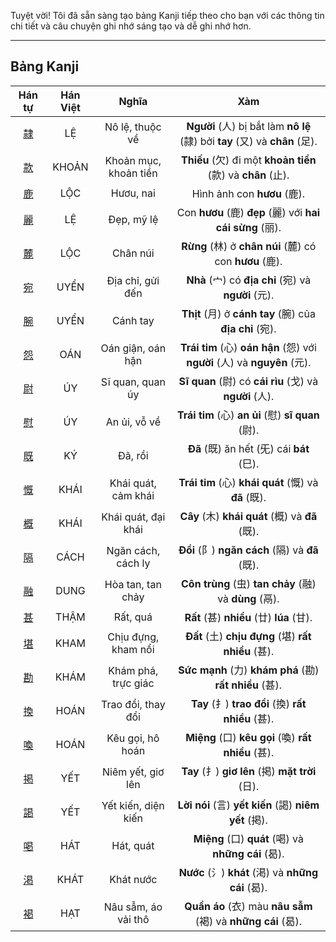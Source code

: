 Tuyệt vời\! Tôi đã sẵn sàng tạo bảng Kanji tiếp theo cho bạn với các thông tin chi tiết và câu chuyện ghi nhớ sáng tạo và dễ ghi nhớ hơn.

----

## Bảng Kanji

| Hán tự | Hán Việt | Nghĩa | Xàm |
| :---: | :---: | :---: | :---: |
| [<span class="stroke-order">隷</span>](https://mazii.net/vi-VN/search/kanji/javi/%E9%9A%B7) | LỆ | Nô lệ, thuộc về | **Người** (人) bị bắt làm **nô lệ** (隷) bởi **tay** (又) và **chân** (足). |
| [<span class="stroke-order">款</span>](https://mazii.net/vi-VN/search/kanji/javi/%E6%AC%BE) | KHOẢN | Khoản mục, khoản tiền | **Thiếu** (欠) đi một **khoản tiền** (款) và **chân** (止). |
| [<span class="stroke-order">鹿</span>](https://mazii.net/vi-VN/search/kanji/javi/%E9%B9%BF) | LỘC | Hươu, nai | Hình ảnh con **hươu** (鹿). |
| [<span class="stroke-order">麗</span>](https://mazii.net/vi-VN/search/kanji/javi/%E9%BA%97) | LỆ | Đẹp, mỹ lệ | Con **hươu** (鹿) **đẹp** (麗) với **hai cái sừng** (丽). |
| [<span class="stroke-order">麓</span>](https://mazii.net/vi-VN/search/kanji/javi/%E9%BA%93) | LỘC | Chân núi | **Rừng** (林) ở **chân núi** (麓) có con **hươu** (鹿). |
| [<span class="stroke-order">宛</span>](https://mazii.net/vi-VN/search/kanji/javi/%E5%AE%9B) | UYỂN | Địa chỉ, gửi đến | **Nhà** (宀) có **địa chỉ** (宛) và **người** (元). |
| [<span class="stroke-order">腕</span>](https://mazii.net/vi-VN/search/kanji/javi/%E8%85%95) | UYỂN | Cánh tay | **Thịt** (月) ở **cánh tay** (腕) của **địa chỉ** (宛). |
| [<span class="stroke-order">怨</span>](https://mazii.net/vi-VN/search/kanji/javi/%E6%80%A8) | OÁN | Oán giận, oán hận | **Trái tim** (心) **oán hận** (怨) với **người** (人) và **nguyên** (元). |
| [<span class="stroke-order">尉</span>](https://mazii.net/vi-VN/search/kanji/javi/%E5%B0%89) | ÚY | Sĩ quan, quan úy | **Sĩ quan** (尉) có **cái rìu** (戈) và **người** (人). |
| [<span class="stroke-order">慰</span>](https://mazii.net/vi-VN/search/kanji/javi/%E6%85%B0) | ÚY | An ủi, vỗ về | **Trái tim** (心) **an ủi** (慰) **sĩ quan** (尉). |
| [<span class="stroke-order">既</span>](https://mazii.net/vi-VN/search/kanji/javi/%E6%97%A2) | KÝ | Đã, rồi | **Đã** (既) ăn hết (旡) cái **bát** (巳). |
| [<span class="stroke-order">慨</span>](https://mazii.net/vi-VN/search/kanji/javi/%E6%85%A8) | KHÁI | Khái quát, cảm khái | **Trái tim** (心) **khái quát** (慨) và **đã** (既). |
| [<span class="stroke-order">概</span>](https://mazii.net/vi-VN/search/kanji/javi/%E6%A6%82) | KHÁI | Khái quát, đại khái | **Cây** (木) **khái quát** (概) và **đã** (既). |
| [<span class="stroke-order">隔</span>](https://mazii.net/vi-VN/search/kanji/javi/%E9%9A%94) | CÁCH | Ngăn cách, cách ly | **Đồi** (阝) **ngăn cách** (隔) và **đã** (既). |
| [<span class="stroke-order">融</span>](https://mazii.net/vi-VN/search/kanji/javi/%E8%9E%8D) | DUNG | Hòa tan, tan chảy | **Côn trùng** (虫) **tan chảy** (融) và **dùng** (鬲). |
| [<span class="stroke-order">甚</span>](https://mazii.net/vi-VN/search/kanji/javi/%E7%94%9A) | THẬM | Rất, quá | **Rất** (甚) **nhiều** (廿) **lúa** (甘). |
| [<span class="stroke-order">堪</span>](https://mazii.net/vi-VN/search/kanji/javi/%E5%A0%AA) | KHAM | Chịu đựng, kham nổi | **Đất** (土) **chịu đựng** (堪) **rất nhiều** (甚). |
| [<span class="stroke-order">勘</span>](https://mazii.net/vi-VN/search/kanji/javi/%E5%8B%98) | KHÁM | Khám phá, trực giác | **Sức mạnh** (力) **khám phá** (勘) **rất nhiều** (甚). |
| [<span class="stroke-order">換</span>](https://mazii.net/vi-VN/search/kanji/javi/%E6%8F%9B) | HOÁN | Trao đổi, thay đổi | **Tay** (扌) **trao đổi** (換) **rất nhiều** (甚). |
| [<span class="stroke-order">喚</span>](https://mazii.net/vi-VN/search/kanji/javi/%E5%96%9A) | HOÁN | Kêu gọi, hô hoán | **Miệng** (口) **kêu gọi** (喚) **rất nhiều** (甚). |
| [<span class="stroke-order">掲</span>](https://mazii.net/vi-VN/search/kanji/javi/%E6%8E%B2) | YẾT | Niêm yết, giơ lên | **Tay** (扌) **giơ lên** (掲) **mặt trời** (日). |
| [<span class="stroke-order">謁</span>](https://mazii.net/vi-VN/search/kanji/javi/%E8%AC%81) | YẾT | Yết kiến, diện kiến | **Lời nói** (言) **yết kiến** (謁) **niêm yết** (掲). |
| [<span class="stroke-order">喝</span>](https://mazii.net/vi-VN/search/kanji/javi/%E5%96%9D) | HÁT | Hát, quát | **Miệng** (口) **quát** (喝) và **những cái** (曷). |
| [<span class="stroke-order">渇</span>](https://mazii.net/vi-VN/search/kanji/javi/%E6%B8%87) | KHÁT | Khát nước | **Nước** (氵) **khát** (渇) và **những cái** (曷). |
| [<span class="stroke-order">褐</span>](https://mazii.net/vi-VN/search/kanji/javi/%E8%A4%90) | HẠT | Nâu sẫm, áo vải thô | **Quần áo** (衣) màu **nâu sẫm** (褐) và **những cái** (曷). |

